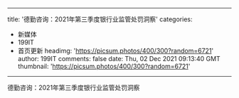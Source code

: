
---
title: '德勤咨询：2021年第三季度银行业监管处罚洞察'
categories: 
 - 新媒体
 - 199IT
 - 首页更新
headimg: 'https://picsum.photos/400/300?random=6721'
author: 199IT
comments: false
date: Thu, 02 Dec 2021 09:13:40 GMT
thumbnail: 'https://picsum.photos/400/300?random=6721'
---

<div>   
德勤咨询：2021年第三季度银行业监管处罚洞察  
</div>
            